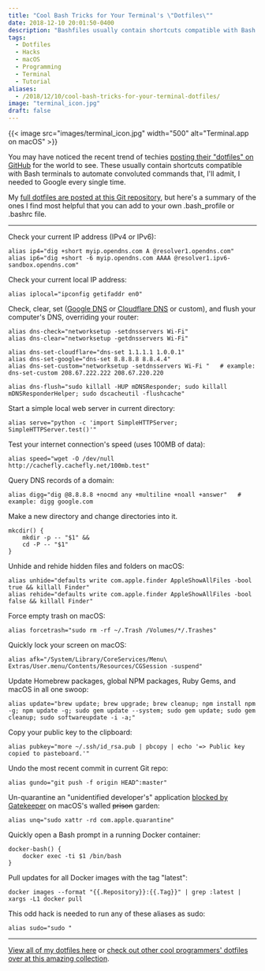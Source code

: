 ```yaml
---
title: "Cool Bash Tricks for Your Terminal's \"Dotfiles\""
date: 2018-12-10 20:01:50-0400
description: "Bashfiles usually contain shortcuts compatible with Bash terminals to automate convoluted commands. Here's a summary of the ones I find most helpful that you can add to your own .bash_profile or .bashrc file."
tags:
  - Dotfiles
  - Hacks
  - macOS
  - Programming
  - Terminal
  - Tutorial
aliases:
  - /2018/12/10/cool-bash-tricks-for-your-terminal-dotfiles/
image: "terminal_icon.jpg"
draft: false
---
```



{{< image src="images/terminal_icon.jpg" width="500" alt="Terminal.app on macOS" >}}


You may have noticed the recent trend of techies [posting their "dotfiles" on GitHub](https://github.com/topics/dotfiles) for the world to see. These usually contain shortcuts compatible with Bash terminals to automate convoluted commands that, I'll admit, I needed to Google every single time.

My [full dotfiles are posted at this Git repository](https://git.jarv.is/jake/dotfiles), but here's a summary of the ones I find most helpful that you can add to your own .bash_profile or .bashrc file.


* * *


Check your current IP address (IPv4 or IPv6):

```
alias ip4="dig +short myip.opendns.com A @resolver1.opendns.com"
alias ip6="dig +short -6 myip.opendns.com AAAA @resolver1.ipv6-sandbox.opendns.com"
```

Check your current local IP address:

```
alias iplocal="ipconfig getifaddr en0"
```

Check, clear, set ([Google DNS](https://developers.google.com/speed/public-dns/) or [Cloudflare DNS](https://1.1.1.1/) or custom), and flush your computer's DNS, overriding your router:

```
alias dns-check="networksetup -setdnsservers Wi-Fi"
alias dns-clear="networksetup -getdnsservers Wi-Fi"

alias dns-set-cloudflare="dns-set 1.1.1.1 1.0.0.1"
alias dns-set-google="dns-set 8.8.8.8 8.8.4.4"
alias dns-set-custom="networksetup -setdnsservers Wi-Fi "   # example: dns-set-custom 208.67.222.222 208.67.220.220

alias dns-flush="sudo killall -HUP mDNSResponder; sudo killall mDNSResponderHelper; sudo dscacheutil -flushcache"
```

Start a simple local web server in current directory:

```
alias serve="python -c 'import SimpleHTTPServer; SimpleHTTPServer.test()'"
```

Test your internet connection's speed (uses 100MB of data):

```
alias speed="wget -O /dev/null http://cachefly.cachefly.net/100mb.test"
```

Query DNS records of a domain:

```
alias digg="dig @8.8.8.8 +nocmd any +multiline +noall +answer"   # example: digg google.com
```

Make a new directory and change directories into it.

```
mkcdir() {
    mkdir -p -- "$1" &&
    cd -P -- "$1"
}
```

Unhide and rehide hidden files and folders on macOS:

```
alias unhide="defaults write com.apple.finder AppleShowAllFiles -bool true && killall Finder"
alias rehide="defaults write com.apple.finder AppleShowAllFiles -bool false && killall Finder"
```

Force empty trash on macOS:

```
alias forcetrash="sudo rm -rf ~/.Trash /Volumes/*/.Trashes"
```

Quickly lock your screen on macOS:

```
alias afk="/System/Library/CoreServices/Menu\ Extras/User.menu/Contents/Resources/CGSession -suspend"
```

Update Homebrew packages, global NPM packages, Ruby Gems, and macOS in all one swoop:

```
alias update="brew update; brew upgrade; brew cleanup; npm install npm -g; npm update -g; sudo gem update --system; sudo gem update; sudo gem cleanup; sudo softwareupdate -i -a;"
```

Copy your public key to the clipboard:

```
alias pubkey="more ~/.ssh/id_rsa.pub | pbcopy | echo '=> Public key copied to pasteboard.'"
```

Undo the most recent commit in current Git repo:

```
alias gundo="git push -f origin HEAD^:master"
```

Un-quarantine an "unidentified developer's" application [blocked by Gatekeeper](https://support.apple.com/en-us/HT202491) on macOS's walled <del>prison</del> garden:

```
alias unq="sudo xattr -rd com.apple.quarantine"
```

Quickly open a Bash prompt in a running Docker container:

```
docker-bash() {
    docker exec -ti $1 /bin/bash
}
```

Pull updates for all Docker images with the tag "latest":

```
docker images --format "{{.Repository}}:{{.Tag}}" | grep :latest | xargs -L1 docker pull
```

This odd hack is needed to run any of these aliases as sudo:

```
alias sudo="sudo "
```


* * *


[View all of my dotfiles here](https://git.jarv.is/jake/dotfiles) or [check out other cool programmers' dotfiles over at this amazing collection](https://dotfiles.github.io/).
